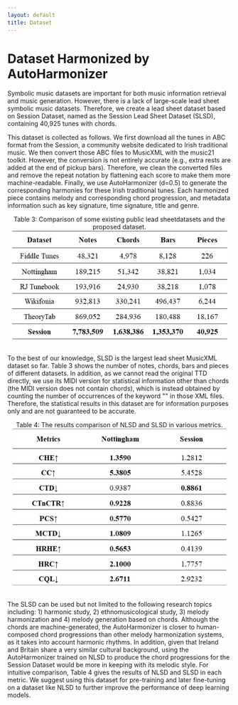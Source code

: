 ```yaml
---
layout: default
title: Dataset
---
```


# Dataset Harmonized by AutoHarmonizer

Symbolic music datasets are important for both music information retrieval and music generation. However, there is a lack of large-scale lead sheet symbolic music datasets. Therefore, we create a lead sheet dataset based on Session Dataset, named as the Session Lead Sheet Dataset (SLSD), containing 40,925 tunes with chords. 

This dataset is collected as follows. We first download all the tunes in ABC format from the Session, a community website dedicated to Irish traditional music. We then convert those ABC files to MusicXML with the music21 toolkit. However, the conversion is not entirely accurate (e.g., extra rests are added at the end of pickup bars). Therefore, we clean the converted files and remove the repeat notation by flattening each score to make them more machine-readable. Finally, we use AutoHarmonizer (d=0.5) to generate the corresponding harmonies for these Irish traditional tunes. Each harmonized piece contains melody and corresponding chord progression, and metadata information such as key signature, time signature, title and genre.

<center>Table 3: Comparison of some existing public lead sheetdatasets and the proposed dataset.</center>
  
<center><img src="figs/tbl3.jpg" alt="table3" style="zoom:80%"></center>
<br>

To the best of our knowledge, SLSD is the largest lead sheet MusicXML dataset so far. Table 3 shows the number of notes, chords, bars and pieces of different datasets. In addition, as we cannot read the original TTD directly, we use its MIDI version for statistical information other than chords (the MIDI version does not contain chords), which is instead obtained by counting the number of occurrences of the keyword "<chord>" in those XML files. Therefore, the statistical results in this dataset are for information purposes only and are not guaranteed to be accurate.

<center>Table 4: The results comparison of NLSD and SLSD in various metrics.</center>
  
<center><img src="figs/tbl4.jpg" alt="table4" style="zoom:80%"></center>
<br>

The SLSD can be used but not limited to the following research topics including: 1) harmonic study, 2) ethnomusicological study, 3) melody harmonization and 4) melody generation based on chords. Although the chords are machine-generated, the AutoHarmonizer is closer to human-composed chord progressions than other melody harmonization systems, as it takes into account harmonic rhythms. In addition, given that Ireland and Britain share a very similar cultural background, using the AutoHarmonizer trained on NLSD to produce the chord progressions for the Session Dataset would be more in keeping with its melodic style. For intuitive comparison, Table 4 gives the results of NLSD and SLSD in each metric. We suggest using this dataset for pre-training and later fine-tuning on a dataset like NLSD to further improve the performance of deep learning models.

